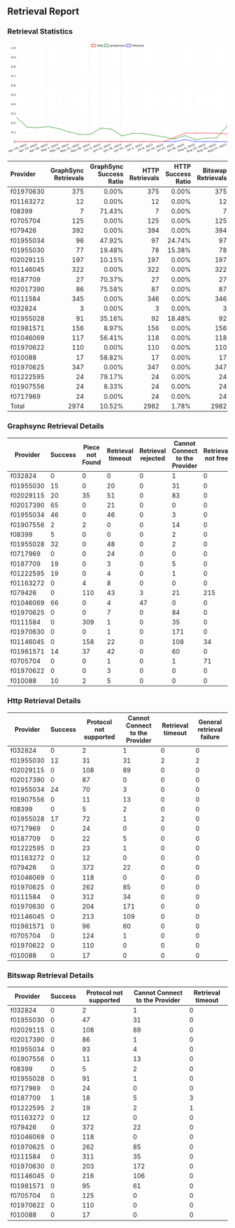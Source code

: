 ## Retrieval Report
### Retrieval Statistics
<img src="https://raw.githubusercontent.com/data-preservation-programs/filplus-checker-assets/main/filecoin-project/filecoin-plus-large-datasets/issues/1531/1693234833017.png"/>

| Provider  | GraphSync Retrievals | GraphSync Success Ratio | HTTP Retrievals | HTTP Success Ratio | Bitswap Retrievals | Bitswap Success Ratio |
| :-------- | -------------------: | ----------------------: | --------------: | -----------------: | -----------------: | --------------------: |
| f01970630 |                  375 |                   0.00% |             375 |              0.00% |                375 |                 0.00% |
| f01163272 |                   12 |                   0.00% |              12 |              0.00% |                 12 |                 0.00% |
| f08399    |                    7 |                  71.43% |               7 |              0.00% |                  7 |                 0.00% |
| f0705704  |                  125 |                   0.00% |             125 |              0.00% |                125 |                 0.00% |
| f079426   |                  392 |                   0.00% |             394 |              0.00% |                394 |                 0.00% |
| f01955034 |                   96 |                  47.92% |              97 |             24.74% |                 97 |                 0.00% |
| f01955030 |                   77 |                  19.48% |              78 |             15.38% |                 78 |                 0.00% |
| f02029115 |                  197 |                  10.15% |             197 |              0.00% |                197 |                 0.00% |
| f01146045 |                  322 |                   0.00% |             322 |              0.00% |                322 |                 0.00% |
| f0187709  |                   27 |                  70.37% |              27 |              0.00% |                 27 |                 3.70% |
| f02017390 |                   86 |                  75.58% |              87 |              0.00% |                 87 |                 0.00% |
| f0111584  |                  345 |                   0.00% |             346 |              0.00% |                346 |                 0.00% |
| f032824   |                    3 |                   0.00% |               3 |              0.00% |                  3 |                 0.00% |
| f01955028 |                   91 |                  35.16% |              92 |             18.48% |                 92 |                 0.00% |
| f01981571 |                  156 |                   8.97% |             156 |              0.00% |                156 |                 0.00% |
| f01046069 |                  117 |                  56.41% |             118 |              0.00% |                118 |                 0.00% |
| f01970622 |                  110 |                   0.00% |             110 |              0.00% |                110 |                 0.00% |
| f010088   |                   17 |                  58.82% |              17 |              0.00% |                 17 |                 0.00% |
| f01970625 |                  347 |                   0.00% |             347 |              0.00% |                347 |                 0.00% |
| f01222595 |                   24 |                  79.17% |              24 |              0.00% |                 24 |                 8.33% |
| f01907556 |                   24 |                   8.33% |              24 |              0.00% |                 24 |                 0.00% |
| f0717969  |                   24 |                   0.00% |              24 |              0.00% |                 24 |                 0.00% |
| Total     |                 2974 |                  10.52% |            2982 |              1.78% |               2982 |                 0.10% |

### Graphsync Retrieval Details
| Provider  | Success | Piece not Found | Retrieval timeout | Retrieval rejected | Cannot Connect to the Provider | Retrieval not free | General retrieval failure | Retrieval throttled | Unconfirmed block transfer | Provider not online |
| --------- | ------- | --------------- | ----------------- | ------------------ | ------------------------------ | ------------------ | ------------------------- | ------------------- | -------------------------- | ------------------- |
| f032824   | 0       | 0               | 0                 | 0                  | 1                              | 0                  | 2                         | 0                   | 0                          | 0                   |
| f01955030 | 15      | 0               | 20                | 0                  | 31                             | 0                  | 0                         | 0                   | 0                          | 11                  |
| f02029115 | 20      | 35              | 51                | 0                  | 83                             | 0                  | 0                         | 0                   | 8                          | 0                   |
| f02017390 | 65      | 0               | 21                | 0                  | 0                              | 0                  | 0                         | 0                   | 0                          | 0                   |
| f01955034 | 46      | 0               | 46                | 0                  | 3                              | 0                  | 0                         | 0                   | 1                          | 0                   |
| f01907556 | 2       | 2               | 0                 | 0                  | 14                             | 0                  | 5                         | 1                   | 0                          | 0                   |
| f08399    | 5       | 0               | 0                 | 0                  | 2                              | 0                  | 0                         | 0                   | 0                          | 0                   |
| f01955028 | 32      | 0               | 48                | 0                  | 2                              | 0                  | 0                         | 0                   | 9                          | 0                   |
| f0717969  | 0       | 0               | 24                | 0                  | 0                              | 0                  | 0                         | 0                   | 0                          | 0                   |
| f0187709  | 19      | 0               | 3                 | 0                  | 5                              | 0                  | 0                         | 0                   | 0                          | 0                   |
| f01222595 | 19      | 0               | 4                 | 0                  | 1                              | 0                  | 0                         | 0                   | 0                          | 0                   |
| f01163272 | 0       | 4               | 8                 | 0                  | 0                              | 0                  | 0                         | 0                   | 0                          | 0                   |
| f079426   | 0       | 110             | 43                | 3                  | 21                             | 215                | 0                         | 0                   | 0                          | 0                   |
| f01046069 | 66      | 0               | 4                 | 47                 | 0                              | 0                  | 0                         | 0                   | 0                          | 0                   |
| f01970625 | 0       | 0               | 7                 | 0                  | 84                             | 0                  | 0                         | 0                   | 0                          | 256                 |
| f0111584  | 0       | 309             | 1                 | 0                  | 35                             | 0                  | 0                         | 0                   | 0                          | 0                   |
| f01970630 | 0       | 0               | 1                 | 0                  | 171                            | 0                  | 0                         | 0                   | 0                          | 203                 |
| f01146045 | 0       | 158             | 22                | 0                  | 108                            | 34                 | 0                         | 0                   | 0                          | 0                   |
| f01981571 | 14      | 37              | 42                | 0                  | 60                             | 0                  | 0                         | 0                   | 3                          | 0                   |
| f0705704  | 0       | 0               | 1                 | 0                  | 1                              | 71                 | 0                         | 0                   | 21                         | 31                  |
| f01970622 | 0       | 0               | 3                 | 0                  | 0                              | 0                  | 0                         | 0                   | 12                         | 95                  |
| f010088   | 10      | 2               | 5                 | 0                  | 0                              | 0                  | 0                         | 0                   | 0                          | 0                   |

### Http Retrieval Details
| Provider  | Success | Protocol not supported | Cannot Connect to the Provider | Retrieval timeout | General retrieval failure |
| --------- | ------- | ---------------------- | ------------------------------ | ----------------- | ------------------------- |
| f032824   | 0       | 2                      | 1                              | 0                 | 0                         |
| f01955030 | 12      | 31                     | 31                             | 2                 | 2                         |
| f02029115 | 0       | 108                    | 89                             | 0                 | 0                         |
| f02017390 | 0       | 87                     | 0                              | 0                 | 0                         |
| f01955034 | 24      | 70                     | 3                              | 0                 | 0                         |
| f01907556 | 0       | 11                     | 13                             | 0                 | 0                         |
| f08399    | 0       | 5                      | 2                              | 0                 | 0                         |
| f01955028 | 17      | 72                     | 1                              | 2                 | 0                         |
| f0717969  | 0       | 24                     | 0                              | 0                 | 0                         |
| f0187709  | 0       | 22                     | 5                              | 0                 | 0                         |
| f01222595 | 0       | 23                     | 1                              | 0                 | 0                         |
| f01163272 | 0       | 12                     | 0                              | 0                 | 0                         |
| f079426   | 0       | 372                    | 22                             | 0                 | 0                         |
| f01046069 | 0       | 118                    | 0                              | 0                 | 0                         |
| f01970625 | 0       | 262                    | 85                             | 0                 | 0                         |
| f0111584  | 0       | 312                    | 34                             | 0                 | 0                         |
| f01970630 | 0       | 204                    | 171                            | 0                 | 0                         |
| f01146045 | 0       | 213                    | 109                            | 0                 | 0                         |
| f01981571 | 0       | 96                     | 60                             | 0                 | 0                         |
| f0705704  | 0       | 124                    | 1                              | 0                 | 0                         |
| f01970622 | 0       | 110                    | 0                              | 0                 | 0                         |
| f010088   | 0       | 17                     | 0                              | 0                 | 0                         |

### Bitswap Retrieval Details
| Provider  | Success | Protocol not supported | Cannot Connect to the Provider | Retrieval timeout |
| --------- | ------- | ---------------------- | ------------------------------ | ----------------- |
| f032824   | 0       | 2                      | 1                              | 0                 |
| f01955030 | 0       | 47                     | 31                             | 0                 |
| f02029115 | 0       | 108                    | 89                             | 0                 |
| f02017390 | 0       | 86                     | 1                              | 0                 |
| f01955034 | 0       | 93                     | 4                              | 0                 |
| f01907556 | 0       | 11                     | 13                             | 0                 |
| f08399    | 0       | 5                      | 2                              | 0                 |
| f01955028 | 0       | 91                     | 1                              | 0                 |
| f0717969  | 0       | 24                     | 0                              | 0                 |
| f0187709  | 1       | 18                     | 5                              | 3                 |
| f01222595 | 2       | 19                     | 2                              | 1                 |
| f01163272 | 0       | 12                     | 0                              | 0                 |
| f079426   | 0       | 372                    | 22                             | 0                 |
| f01046069 | 0       | 118                    | 0                              | 0                 |
| f01970625 | 0       | 262                    | 85                             | 0                 |
| f0111584  | 0       | 311                    | 35                             | 0                 |
| f01970630 | 0       | 203                    | 172                            | 0                 |
| f01146045 | 0       | 216                    | 106                            | 0                 |
| f01981571 | 0       | 95                     | 61                             | 0                 |
| f0705704  | 0       | 125                    | 0                              | 0                 |
| f01970622 | 0       | 110                    | 0                              | 0                 |
| f010088   | 0       | 17                     | 0                              | 0                 |

